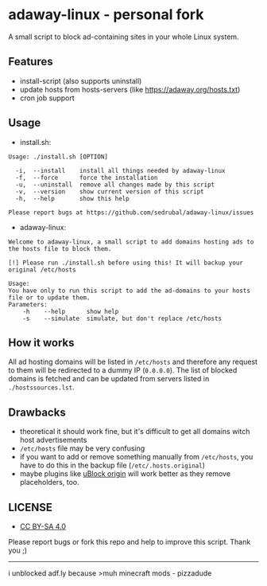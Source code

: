 # adaway-linux - personal fork

A small script to block ad-containing sites in your whole Linux system.

## Features
* install-script (also supports uninstall)
* update hosts from hosts-servers (like https://adaway.org/hosts.txt)
* cron job support

## Usage
* install.sh:
```
Usage: ./install.sh [OPTION]

  -i,  --install    install all things needed by adaway-linux
  -f,  --force      force the installation
  -u,  --uninstall  remove all changes made by this script
  -v,  --version    show current version of this script
  -h,  --help       show this help

Please report bugs at https://github.com/sedrubal/adaway-linux/issues
```
* adaway-linux:
```
Welcome to adaway-linux, a small script to add domains hosting ads to the hosts file to block them.

[!] Please run ./install.sh before using this! It will backup your original /etc/hosts

Usage:
You have only to run this script to add the ad-domains to your hosts file or to update them.
Parameters:
    -h    --help      show help
    -s    --simulate  simulate, but don't replace /etc/hosts
```

## How it works
All ad hosting domains will be listed in `/etc/hosts` and therefore any request to them will be redirected to a dummy IP (`0.0.0.0`).
The list of blocked domains is fetched and can be updated from servers listed in `./hostssources.lst`.

## Drawbacks
+ theoretical it should work fine, but it's difficult to get all domains witch host advertisements
+ `/etc/hosts` file may be very confusing
+ if you want to add or remove something manually from `/etc/hosts`, you have to do this in the backup file (`/etc/.hosts.original`)
+ maybe plugins like [uBlock origin](https://addons.mozilla.org/en-US/firefox/addon/ublock-origin) will work better as they remove placeholders, too.

## LICENSE
- [CC BY-SA 4.0](https://creativecommons.org/licenses/by-sa/4.0/)

Please report bugs or fork this repo and help to improve this script.
Thank you ;)
_____________________________

i unblocked adf.ly because >muh minecraft mods - pizzadude
